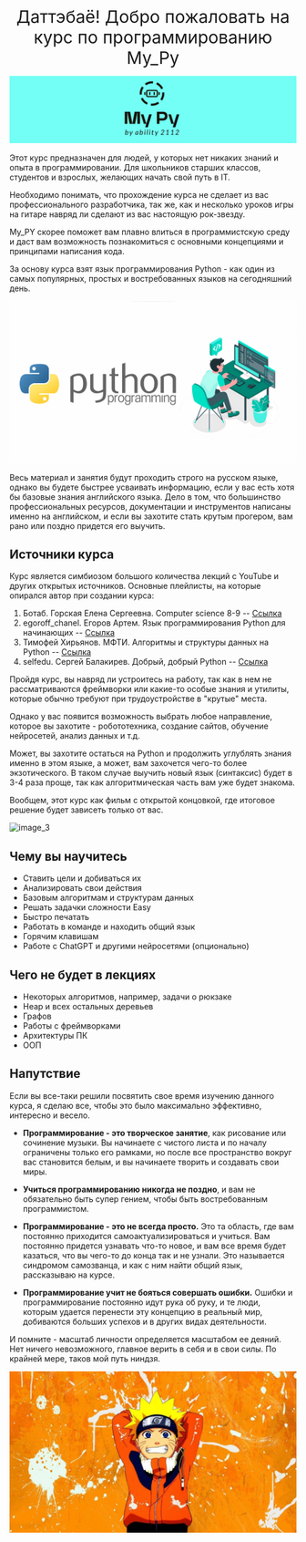 <p align="center"><span style="font-size: 30px;">Даттэбаё! Добро пожаловать на курс по программированию My_Py</span></p>

![image_1](image_repo/Pasted%20image%2020250116165719.png)



Этот курс предназначен для людей, у которых нет никаких знаний и опыта в программировании. Для школьников старших классов, студентов и взрослых, желающих начать свой путь в IT.

Необходимо понимать, что прохождение курса не сделает из вас профессионального разработчика, так же, как и несколько уроков игры на гитаре навряд ли сделают из вас настоящую рок-звезду.

My_PY скорее поможет вам плавно влиться в программистскую среду и даст вам возможность познакомиться с основными концепциями и принципами написания кода.

За основу курса взят язык программирования Python - как один из самых популярных, простых и востребованных языков на сегодняшний день.

![image_2](image_repo/Pasted%20image%2020250116150302.png)


Весь материал и занятия будут проходить строго на русском языке, однако вы будете быстрее усваивать информацию, если у вас есть хотя бы базовые знания английского языка. Дело в том, что большинство профессиональных ресурсов, документации и инструментов написаны именно на английском, и если вы захотите стать крутым прогером, вам рано или поздно придется его выучить.

## Источники курса

Курс является симбиозом большого количества лекций с YouTube и других открытых источников. Основные плейлисты, на которые опирался автор при создании курса:

1. Ботаб. Горская Елена Сергеевна. Computer science 8-9 -- [Ссылка](https://www.youtube.com/watch?v=gno-Z8kYa4I&list=PL6Y8_sMxL8LbkgfWkUvsjyAFNtaS3LRRY&index=2)
2. egoroff_chanel. Егоров Артем. Язык программирования Python для начинающих -- [Ссылка](https://www.youtube.com/watch?v=IU4-19ofajg&list=PLQAt0m1f9OHvv2wxPGSCWjgy1qER_FvB6&index=1)
3. Тимофей Хирьянов. МФТИ. Алгоритмы и структуры данных на Python -- [Ссылка](https://www.youtube.com/watch?v=KdZ4HF1SrFs&list=PLRDzFCPr95fK7tr47883DFUbm4GeOjjc0)
4. selfedu. Сергей Балакирев. Добрый, добрый Python -- [Ссылка](https://www.youtube.com/watch?v=btuxcr7Sxw4&list=PLA0M1Bcd0w8yWHh2V70bTtbVxJICrnJHd)



Пройдя курс, вы навряд ли устроитесь на работу, так как в нем не рассматриваются фреймворки или какие-то особые знания и утилиты, которые обычно требуют при трудоустройстве в "крутые" места.

Однако у вас появится возможность выбрать любое направление, которое вы захотите - робототехника, создание сайтов, обучение нейросетей, анализ данных и т.д.

Может, вы захотите остаться на Python и продолжить углублять знания именно в этом языке, а может, вам захочется чего-то более экзотического. В таком случае выучить новый язык (синтаксис) будет в 3-4 раза проще, так как алгоритмическая часть вам уже будет знакома.

Вообщем, этот курс как фильм с открытой концовкой, где итоговое решение будет зависеть только от вас.

![image_3](image_repo/%E3%82%86%E3%82%8A%E3%81%BC%E3%81%86%20on%20Twitter.png)


## Чему вы научитесь

- Ставить цели и добиваться их
- Анализировать свои действия
- Базовым алгоритмам и структурам данных
- Решать задачки сложности Easy
- Быстро печатать
- Работать в команде и находить общий язык
- Горячим клавишам
- Работе с ChatGPT и другими нейросетями (опционально)

## Чего не будет в лекциях

- Некоторых алгоритмов, например, задачи о рюкзаке
- Heap и всех остальных деревьев
- Графов
- Работы с фреймворками
- Архитектуры ПК
- ООП


## Напутствие

Если вы все-таки решили посвятить свое время изучению данного курса, я сделаю все, чтобы это было максимально эффективно, интересно и весело.

- **Программирование - это творческое занятие**, как рисование или сочинение музыки. Вы начинаете с чистого листа и по началу ограничены только его рамками, но после все пространство вокруг вас становится белым, и вы начинаете творить и создавать свои миры.


- **Учиться программированию никогда не поздно**, и вам не обязательно быть супер гением, чтобы быть востребованным программистом.

- **Программирование - это не всегда просто.** Это та область, где вам постоянно приходится самоактуализироваться и учиться. Вам постоянно придется узнавать что-то новое, и вам все время будет казаться, что вы чего-то до конца так и не узнали. Это называется синдромом самозванца, и как с ним найти общий язык, рассказываю на курсе.

- **Программирование учит не бояться совершать ошибки.** Ошибки и программирование постоянно идут рука об руку, и те люди, которым удается перенести эту концепцию в реальный мир, добиваются больших успехов и в других видах деятельности.

И помните - масштаб личности определяется масштабом ее деяний. Нет ничего невозможного, главное верить в себя и в свои силы. По крайней мере, таков мой путь ниндзя.

![image_1](image_repo/1654688635_1-celes-club-p-malenkii-naruto-oboi-krasivie-1.jpg)
